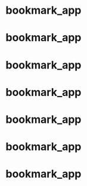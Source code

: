 # bookmark_app
# bookmark_app
# bookmark_app
# bookmark_app
# bookmark_app
# bookmark_app
# bookmark_app
